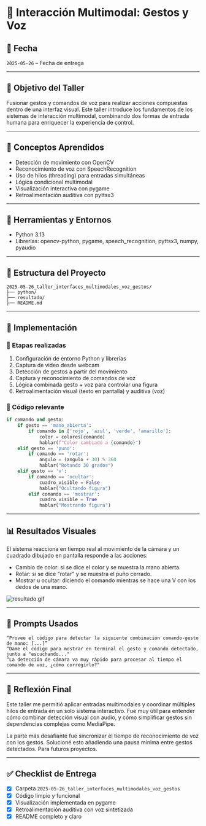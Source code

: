 # 🧪 Interacción Multimodal: Gestos y Voz

## 📅 Fecha
`2025-05-26` – Fecha de entrega

---

## 🎯 Objetivo del Taller

Fusionar gestos y comandos de voz para realizar acciones compuestas dentro de una interfaz visual. Este taller introduce los fundamentos de los sistemas de interacción multimodal, combinando dos formas de entrada humana para enriquecer la experiencia de control.

---

## 🧠 Conceptos Aprendidos

- Detección de movimiento con OpenCV
- Reconocimiento de voz con SpeechRecognition
- Uso de hilos (threading) para entradas simultáneas
- Lógica condicional multimodal
- Visualización interactiva con pygame
- Retroalimentación auditiva con pyttsx3

---

## 🔧 Herramientas y Entornos

- Python 3.13
- Librerías: opencv-python, pygame, speech_recognition, pyttsx3, numpy, pyaudio

---

## 📁 Estructura del Proyecto

```
2025-05-26_taller_interfaces_multimodales_voz_gestos/
├── python/
├── resultado/
├── README.md
```

---

## 🧪 Implementación

### 🔹 Etapas realizadas
1. Configuración de entorno Python y librerías
2. Captura de video desde webcam
3. Detección de gestos a partir del movimiento
5. Captura y reconocimiento de comandos de voz
6. Lógica combinada gesto + voz para controlar una figura
7. Retroalimentación visual (texto en pantalla) y auditiva (voz)

### 🔹 Código relevante

```python
if comando and gesto:
    if gesto == 'mano_abierta':
        if comando in ['rojo', 'azul', 'verde', 'amarillo']:
            color = colores[comando]
            hablar(f"Color cambiado a {comando}")
    elif gesto == 'puno':
        if comando == 'rotar':
            angulo = (angulo + 30) % 360
            hablar("Rotando 30 grados")
    elif gesto == 'v':
        if comando == 'ocultar':
            cuadro_visible = False
            hablar("Ocultando figura")
        elif comando == 'mostrar':
            cuadro_visible = True
            hablar("Mostrando figura")
```

---

## 📊 Resultados Visuales

El sistema reacciona en tiempo real al movimiento de la cámara y un cuadrado dibujado en pantalla responde a las acciones:
- Cambio de color: si se dice el color y se muestra la mano abierta.
- Rotar: si se dice "rotar" y se muestra el puño cerrado.
- Mostrar u ocultar: diciendo el comando mientras se hace una V con los dedos de una mano.

![resultado.gif](resultados/demo_camara_y_voz.gif)

---

## 🧩 Prompts Usados

```text
“Provee el código para detectar la siguiente combinación comando-gesto de mano: [...]”
“Dame el código para mostrar en terminal el gesto y comando detectado, junto a "escuchando..."
“La detección de cámara va muy rápido para procesar al tiempo el comando de voz, ¿cómo corregirlo?"
```

---

## 💬 Reflexión Final

Este taller me permitió aplicar entradas multimodales y coordinar múltiples hilos de entrada en un solo sistema interactivo. Fue muy útil para entender cómo combinar detección visual con audio, y cómo simplificar gestos sin dependencias complejas como MediaPipe.

La parte más desafiante fue sincronizar el tiempo de reconocimiento de voz con los gestos. Solucioné esto añadiendo una pausa mínima entre gestos detectados. Para futuros proyectos.

---

## ✅ Checklist de Entrega

- [x] Carpeta `2025-05-26_taller_interfaces_multimodales_voz_gestos`
- [x] Código limpio y funcional
- [x] Visualización implementada en pygame
- [x] Retroalimentación auditiva con voz sintetizada
- [x] README completo y claro
